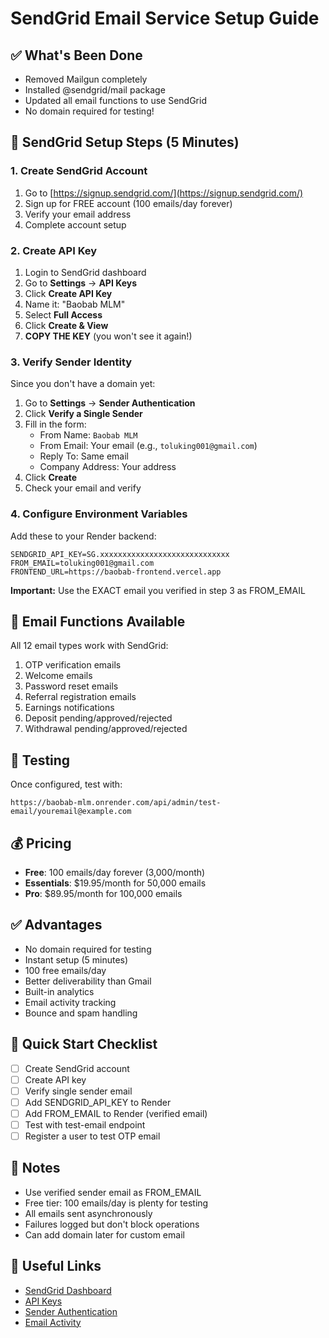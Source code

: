 # SendGrid Email Service Setup Guide

## ✅ What's Been Done

- Removed Mailgun completely
- Installed @sendgrid/mail package
- Updated all email functions to use SendGrid
- No domain required for testing!

## 🚀 SendGrid Setup Steps (5 Minutes)

### 1. Create SendGrid Account
1. Go to [https://signup.sendgrid.com/](https://signup.sendgrid.com/)
2. Sign up for FREE account (100 emails/day forever)
3. Verify your email address
4. Complete account setup

### 2. Create API Key
1. Login to SendGrid dashboard
2. Go to **Settings** → **API Keys**
3. Click **Create API Key**
4. Name it: "Baobab MLM"
5. Select **Full Access**
6. Click **Create & View**
7. **COPY THE KEY** (you won't see it again!)

### 3. Verify Sender Identity
Since you don't have a domain yet:

1. Go to **Settings** → **Sender Authentication**
2. Click **Verify a Single Sender**
3. Fill in the form:
   - From Name: `Baobab MLM`
   - From Email: Your email (e.g., `toluking001@gmail.com`)
   - Reply To: Same email
   - Company Address: Your address
4. Click **Create**
5. Check your email and verify

### 4. Configure Environment Variables

Add these to your Render backend:

```env
SENDGRID_API_KEY=SG.xxxxxxxxxxxxxxxxxxxxxxxxxxxxx
FROM_EMAIL=toluking001@gmail.com
FRONTEND_URL=https://baobab-frontend.vercel.app
```

**Important:** Use the EXACT email you verified in step 3 as FROM_EMAIL

## 📧 Email Functions Available

All 12 email types work with SendGrid:

1. OTP verification emails
2. Welcome emails
3. Password reset emails
4. Referral registration emails
5. Earnings notifications
6. Deposit pending/approved/rejected
7. Withdrawal pending/approved/rejected

## 🧪 Testing

Once configured, test with:
```
https://baobab-mlm.onrender.com/api/admin/test-email/youremail@example.com
```

## 💰 Pricing

- **Free**: 100 emails/day forever (3,000/month)
- **Essentials**: $19.95/month for 50,000 emails
- **Pro**: $89.95/month for 100,000 emails

## ✅ Advantages

- No domain required for testing
- Instant setup (5 minutes)
- 100 free emails/day
- Better deliverability than Gmail
- Built-in analytics
- Email activity tracking
- Bounce and spam handling

## 🎯 Quick Start Checklist

- [ ] Create SendGrid account
- [ ] Create API key
- [ ] Verify single sender email
- [ ] Add SENDGRID_API_KEY to Render
- [ ] Add FROM_EMAIL to Render (verified email)
- [ ] Test with test-email endpoint
- [ ] Register a user to test OTP email

## 📝 Notes

- Use verified sender email as FROM_EMAIL
- Free tier: 100 emails/day is plenty for testing
- All emails sent asynchronously
- Failures logged but don't block operations
- Can add domain later for custom email

## 🔗 Useful Links

- [SendGrid Dashboard](https://app.sendgrid.com/)
- [API Keys](https://app.sendgrid.com/settings/api_keys)
- [Sender Authentication](https://app.sendgrid.com/settings/sender_auth)
- [Email Activity](https://app.sendgrid.com/email_activity)
